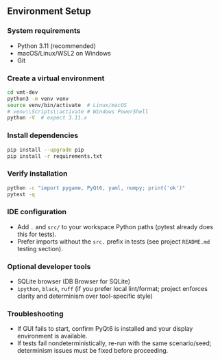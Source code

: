 ## Environment Setup

### System requirements
- Python 3.11 (recommended)
- macOS/Linux/WSL2 on Windows
- Git

### Create a virtual environment
```bash
cd vmt-dev
python3 -m venv venv
source venv/bin/activate  # Linux/macOS
# venv\\Scripts\\activate # Windows PowerShell
python -V  # expect 3.11.x
```

### Install dependencies
```bash
pip install --upgrade pip
pip install -r requirements.txt
```

### Verify installation
```bash
python -c "import pygame, PyQt6, yaml, numpy; print('ok')"
pytest -q
```

### IDE configuration
- Add `.` and `src/` to your workspace Python paths (pytest already does this for tests).
- Prefer imports without the `src.` prefix in tests (see project `README.md` testing section).

### Optional developer tools
- SQLite browser (DB Browser for SQLite)
- `ipython`, `black`, `ruff` (if you prefer local lint/format; project enforces clarity and determinism over tool-specific style)

### Troubleshooting
- If GUI fails to start, confirm PyQt6 is installed and your display environment is available.
- If tests fail nondeterministically, re-run with the same scenario/seed; determinism issues must be fixed before proceeding.


